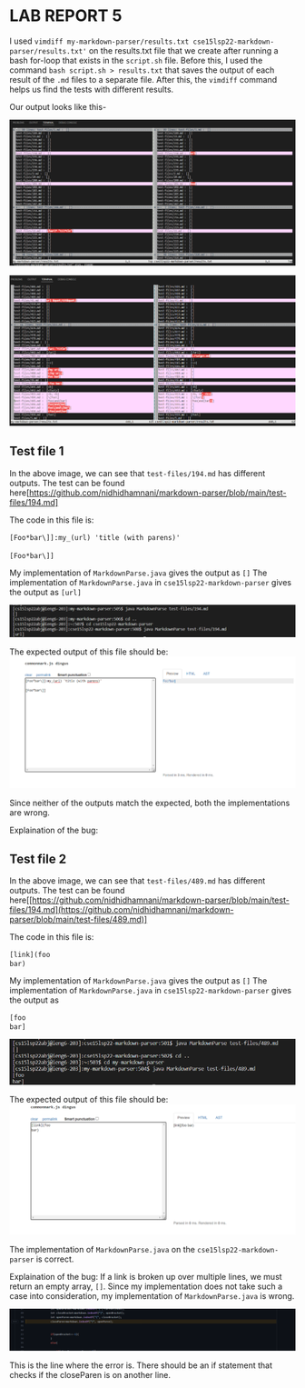 # LAB REPORT 5

I used `vimdiff my-markdown-parser/results.txt cse15lsp22-markdown-parser/results.txt'` on the results.txt file that we create after running a bash for-loop that exists 
in the `script.sh` file. Before this, I used the command `bash script.sh > results.txt` that saves the output of each result of the `.md` files to a separate file. After 
this, the `vimdiff` command helps us find the tests with different results. 

Our output looks like this-

![Image](vimdiff1.png)

![Image](vimdiff2.png)

## Test file 1

In the above image, we can see that `test-files/194.md` has different outputs. The test can be found here[https://github.com/nidhidhamnani/markdown-parser/blob/main/test-files/194.md]

The code in this file is:
```
[Foo*bar\]]:my_(url) 'title (with parens)'

[Foo*bar\]]
```

My implementation of `MarkdownParse.java` gives the output as `[]`
The implementation of `MarkdownParse.java` in `cse15lsp22-markdown-parser` gives the output as `[url]`

![Image](194.png)

The expected output of this file should be:
![Image](commonmark.png)

Since neither of the outputs match the expected, both the implementations are wrong. 

Explaination of the bug:

## Test file 2

In the above image, we can see that `test-files/489.md` has different outputs. The test can be found here[[https://github.com/nidhidhamnani/markdown-parser/blob/main/test-files/194.md](https://github.com/nidhidhamnani/markdown-parser/blob/main/test-files/489.md)]

The code in this file is:
```
[link](foo
bar)

```

My implementation of `MarkdownParse.java` gives the output as `[]`
The implementation of `MarkdownParse.java` in `cse15lsp22-markdown-parser` gives the output as 
```
[foo
bar]
```

![Image](489.png)

The expected output of this file should be:
![Image](commonmark2.png)

The implementation of `MarkdownParse.java` on the `cse15lsp22-markdown-parser` is correct.  

Explaination of the bug: If a link is broken up over multiple lines, we must return an empty array, `[]`. Since my implementation does not take such a case into consideration, my implementation of `MarkdownParse.java` is wrong.

![image](error2.png)

This is the line where the error is. There should be an if statement that checks if the closeParen is on another line.

